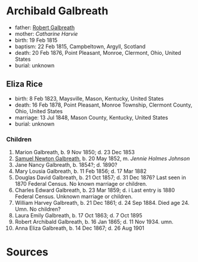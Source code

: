 # Archibald Galbreath 

- father: [Robert Galbreath](galbreath-robert-1778.md)
- mother: *Catharine Harvie*
- birth: 19 Feb 1815
- baptism: 22 Feb 1815, Campbeltown, Argyll, Scotland
- death: 20 Feb 1876, Point Pleasant, Monroe, Clermont, Ohio, United States
- burial: unknown

## Eliza Rice

- birth: 8 Feb 1823, Maysville, Mason, Kentucky, United States
- death: 16 Feb 1878, Point Pleasant, Monroe Township, Clermont County, Ohio, United States
- marriage: 13 Jul 1848, Mason County, Kentucky, United States
- burial: unknown

### Children

1. Marion Galbreath, b. 9 Nov 1850; d. 23 Dec 1853
2. [Samuel Newton Galbreath](galbreath-samuel-newton-1852.md), b. 20 May 1852, m. *Jennie Holmes Johnson*
3. Jane Nancy Galbreath, b. 1854?; d. 1890?
4. Mary Lousia Galbreath, b. 11 Feb 1856; d. 17 Mar 1882
5. Douglas David Galbreath, b. 21 Oct 1857; d. 31 Dec 1876? Last seen in 1870 Federal Census.  No known marriage or children.
6. Charles Edward Galbreath, b. 23 Mar 1859; d. i Last entry is 1880 Federal Census. Unknown marriage or children.
7. William Harvey Galbreath, b. 21 Dec 1861; d. 24 Sep 1884. Died age 24. Umn. No children?
8. Laura Emily Galbreath, b. 17 Oct 1863; d. 7 Oct 1895
9. Robert Archibald Galbreath, b. 16 Jan 1865; d. 11 Nov 1934. umn.
10. Anna Eliza Galbreath, b. 14 Dec 1867; d. 26 Aug 1901

# Sources

